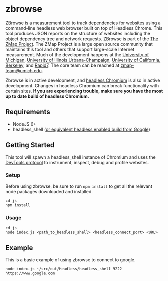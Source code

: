 # zbrowse

ZBrowse is a measurement tool to track dependencies for websites using a command-line headless web browser built on top of Headless Chrome.
This tool produces JSON reports on the structure of websites including the object dependency tree and network requests.
ZBrowse is part of the [The ZMap Project](https://zmap.io/ "ZMap Project").
The ZMap Project is a large open source community that maintains this tool and others that support large-scale Internet measurement.
Much of the development happens at the [University of Michigan](https://www.umich.edu), [University of Illinois Urbana-Champaign](http://illinois.edu/), [University of California, Berkeley](http://www.berkeley.edu/), and [Rapid7](https://www.rapid7.com/). 
The core team can be reached at <zmap-team@umich.edu>. 

Zbrowse is in active development, and [headless Chromium](https://chromium.googlesource.com/chromium/src/+/master/headless/ "Headless Chromium") is also in active development. 
Changes in headless Chromium can break functionality with certain sites.
**If you are experiencing trouble, make sure you have the most up to date build of headless Chromium.**

## Requirements

*  NodeJS 6+
*  headless_shell ([or equivalent headless enabled build from Google](https://chromium.googlesource.com/chromium/src/+/master/headless/README.md "Headless Chromium README"))

## Getting Started

This tool will spawn a headless_shell instance of Chromium and uses the [DevTools protocol](https://chromedevtools.github.io/devtools-protocol/ "Chrome DevTools Protocol") to instrument, inspect, debug and profile websites.


### Setup

Before using zbrowse, be sure to run `npm install` to get all the relevant node packages downloaded and installed.

```
cd js
npm install
```

### Usage

```
cd js
node index.js <path_to_headless_shell> <headless_connect_port> <URL>
```

## Example

This is a basic example of using zbrowse to connect to google.

```
node index.js ~/src/out/Headless/headless_shell 9222 https://www.google.com
```
